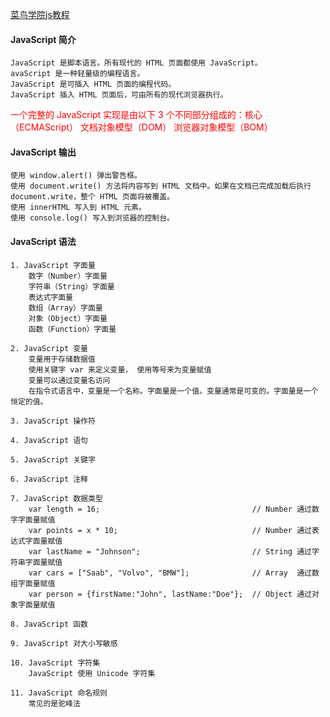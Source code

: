 [菜鸟学院js教程](http://www.runoob.com/js/js-tutorial.html)
#### JavaScript 简介
    JavaScript 是脚本语言。所有现代的 HTML 页面都使用 JavaScript。
    avaScript 是一种轻量级的编程语言。
    JavaScript 是可插入 HTML 页面的编程代码。
    JavaScript 插入 HTML 页面后，可由所有的现代浏览器执行。

<font color='red'>一个完整的 JavaScript 实现是由以下 3 个不同部分组成的：核心（ECMAScript） 文档对象模型（DOM） 浏览器对象模型（BOM）</font>

#### JavaScript 输出
    使用 window.alert() 弹出警告框。
    使用 document.write() 方法将内容写到 HTML 文档中。如果在文档已完成加载后执行 document.write，整个 HTML 页面将被覆盖。
    使用 innerHTML 写入到 HTML 元素。
    使用 console.log() 写入到浏览器的控制台。

#### JavaScript 语法
    1. JavaScript 字面量
        数字（Number）字面量
        字符串（String）字面量 
        表达式字面量
        数组（Array）字面量
        对象（Object）字面量
        函数（Function）字面量

    2. JavaScript 变量
        变量用于存储数据值
        使用关键字 var 来定义变量， 使用等号来为变量赋值
        变量可以通过变量名访问
        在指令式语言中，变量是一个名称。字面量是一个值。变量通常是可变的。字面量是一个恒定的值。 

    3. JavaScript 操作符

    4. JavaScript 语句

    5. JavaScript 关键字

    6. JavaScript 注释

    7. JavaScript 数据类型
        var length = 16;                                  // Number 通过数字字面量赋值
        var points = x * 10;                              // Number 通过表达式字面量赋值
        var lastName = "Johnson";                         // String 通过字符串字面量赋值
        var cars = ["Saab", "Volvo", "BMW"];              // Array  通过数组字面量赋值
        var person = {firstName:"John", lastName:"Doe"};  // Object 通过对象字面量赋值 

    8. JavaScript 函数

    9. JavaScript 对大小写敏感

    10. JavaScript 字符集
        JavaScript 使用 Unicode 字符集
    
    11. JavaScript 命名规则
        常见的是驼峰法